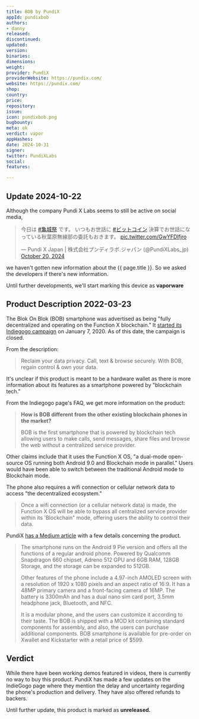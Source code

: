 ```yaml
---
title: BOB by PundiX
appId: pundixbob
authors:
- danny
released: 
discontinued: 
updated: 
version: 
binaries: 
dimensions: 
weight: 
provider: PundiX
providerWebsite: https://pundix.com/
website: https://pundix.com/
shop: 
country: 
price: 
repository: 
issue: 
icon: pundixbob.png
bugbounty: 
meta: ok
verdict: vapor
appHashes: 
date: 2024-10-31
signer: 
twitter: PundiXLabs
social: 
features: 

---
```


## Update 2024-10-22

Although the company Pundi X Labs seems to still be active on social media, 

<blockquote class="twitter-tweet"><p lang="ja" dir="ltr">今日は <a href="https://twitter.com/hashtag/%E4%BA%80%E5%9F%8E%E7%A5%AD?src=hash&amp;ref_src=twsrc%5Etfw">#亀城祭</a> です。 いつもお世話に <a href="https://twitter.com/hashtag/%E3%83%93%E3%83%83%E3%83%88%E3%82%B3%E3%82%A4%E3%83%B3?src=hash&amp;ref_src=twsrc%5Etfw">#ビットコイン</a> 決算でお世話になっている秋葉原無線部の委託もおきます。 <a href="https://t.co/GwYFDlfjro">pic.twitter.com/GwYFDlfjro</a></p>&mdash; Pundi X Japan | 株式会社プンディラボ.ジャパン (@PundiXLabs_jp) <a href="https://twitter.com/PundiXLabs_jp/status/1847825677929894051?ref_src=twsrc%5Etfw">October 20, 2024</a></blockquote> <script async src="https://platform.twitter.com/widgets.js" charset="utf-8"></script>

we haven't gotten new information about the {{ page.title }}. So we asked the developers if there's new information. 

Until further developments, we'll start marking this device as **vaporware**

## Product Description 2022-03-23

The Blok On Blok (BOB) smartphone was advertised as being "fully decentralized and operating on the Function X blockchain." It [started its Indiegogo campaign](https://www.indiegogo.com/projects/bob-world-s-1st-blockchain-phone#/) on January 7, 2020. As of this date, the campaign is closed.

From the description:

> Reclaim your data privacy. Call, text & browse securely. With BOB, regain control & own your data.

It's unclear if this product is meant to be a hardware wallet as there is more information about its features as a smartphone powered by "blockchain tech."

From the Indiegogo page's FAQ, we get more information on the product:

> **How is BOB different from the other existing blockchain phones in the market?**
>
> BOB is the first smartphone that is powered by blockchain tech allowing users to make calls, send messages, share files and browse the web without a centralized service provider.

Other claims include that it uses the Function X OS, "a dual-mode open-source OS running both Android 9.0 and Blockchain mode in parallel." Users would have been able to switch between the traditional Android mode to Blockchain mode.

The phone also requires a wifi connection or cellular network data to access "the decentralized ecosystem."

> Once a wifi connection (or a cellular network data) is made, the Function X OS will be able to bypass all centralized service provider within its 'Blockchain" mode, offering users the ability to control their data.

PundiX [has a Medium article](https://morningtick.com/news/pundi-x-unveils-bob-worlds-first-blockchain-smartphone/) with a few details concerning the product.

> The smartphone runs on the Android 9 Pie version and offers all the functions of a regular android phone. Powered by Qualcomm Snapdragon 660 chipset, Adreno 512 GPU and 6GB RAM, 128GB Storage, and the storage can be expanded to 512GB.
>
> Other features of the phone include a 4.97-inch AMOLED screen with a resolution of 1920 x 1080 pixels and an aspect ratio of 16:9. It has a 48MP primary camera and a front-facing camera of 16MP. The battery is 3300mAh and has a dual nano sim card port, 3.5mm headphone jack, Bluetooth, and NFC.
>
> It is a modular phone, and the users can customize it according to their taste. The BOB is shipped with a MOD kit containing standard components for assembly, and also, the users can purchase additional components. BOB smartphone is available for pre-order on Xwallet and Kickstarter with a retail price of $599.


## Verdict

While there have been working demos featured in videos, there is currently no way to buy this product. PundiX has made a few updates on the IndieGogo page where they mention the delay and uncertainty regarding the phone's production and delivery. They have also offered refunds to backers.

Until further update, this product is marked as **unreleased.**
